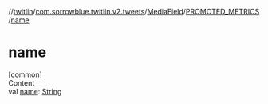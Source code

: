 //[twitlin](../../../index.md)/[com.sorrowblue.twitlin.v2.tweets](../../index.md)/[MediaField](../index.md)/[PROMOTED_METRICS](index.md)/[name](name.md)



# name  
[common]  
Content  
val [name](name.md): [String](https://kotlinlang.org/api/latest/jvm/stdlib/kotlin/-string/index.html)  




